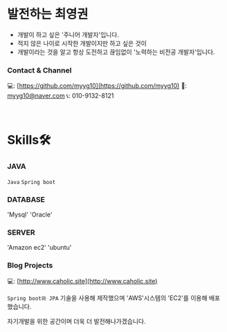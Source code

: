 # 발전하는 최영권

- 개발이 하고 싶은 '주니어 개발자'입니다.
- 적지 않은 나이로 시작한 개발이지만 하고 싶은 것이
- 개발이라는 것을 알고 항상 도전하고 끊임없이 '노력하는 비전공 개발자'입니다.

### Contact & Channel
💻: [https://github.com/myyg10](https://github.com/myyg10)
💌: myyg10@naver.com
📞: 010-9132-8121
<br/><br/><br/>

# Skills🛠

### JAVA
`Java` `Spring boot`
### DATABASE
'Mysql' 'Oracle'
### SERVER
'Amazon ec2' 'ubuntu'

### Blog Projects

💻: [http://www.caholic.site](http://www.caholic.site)

`Spring boot와 JPA` 기술을 사용해 제작했으며 
'AWS'시스템의 'EC2'를 이용해 배포했습니다.

자기개발을 위한 공간이며 더욱 더 발전해나가겠습니다.

